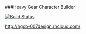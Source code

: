 ###Heavy Gear Character Builder

[![Build Status](https://travis-ci.org/007design/hgcb.svg?branch=master)](https://travis-ci.org/007design/hgcb)

http://hgcb-007design.rhcloud.com/